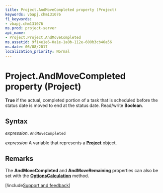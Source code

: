 ```yaml
---
title: Project.AndMoveCompleted property (Project)
keywords: vbapj.chm131076
f1_keywords:
- vbapj.chm131076
ms.prod: project-server
api_name:
- Project.Project.AndMoveCompleted
ms.assetid: 9f14e1e6-0a1e-1a8b-112e-600b3cb46a56
ms.date: 06/08/2017
localization_priority: Normal
---
```



# Project.AndMoveCompleted property (Project)

 **True** if the actual, completed portion of a task that is scheduled before the status date is moved to end at the status date. Read/write **Boolean**.


## Syntax

_expression_. `AndMoveCompleted`

_expression_ A variable that represents a **[Project](project.project.md)** object.


## Remarks

The  **AndMoveCompleted** and **AndMoveRemaining** properties can also be set with the **[OptionsCalculation](Project.Application.OptionsCalculation.md)** method.

[!include[Support and feedback](~/includes/feedback-boilerplate.md)]